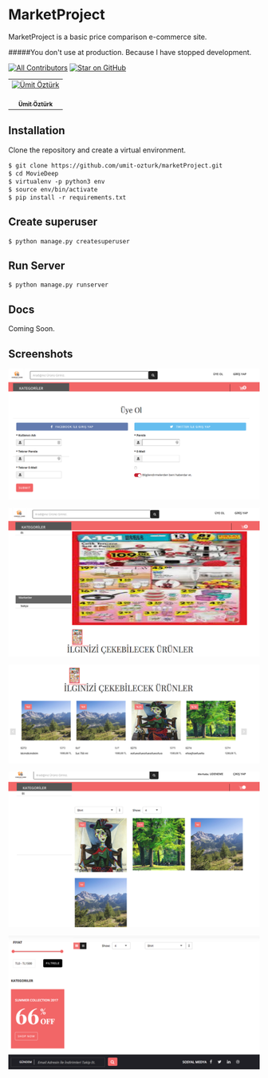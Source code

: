 # MarketProject

    
MarketProject is a basic price comparison e-commerce site.  


#####You don't use at production. Because I have stopped development.   


[![All Contributors](https://img.shields.io/badge/all_contributors-1-orange.svg?style=flat-square)](#contributors)
[![Star on GitHub](https://img.shields.io/github/stars/umit-ozturk/marketProject.svg?style=social)](https://github.com/umit-ozturk/marketProjectstargazers)


<table><tr><td align="center"><a href="https://github.com/umit-ozturk"><img src="https://avatars3.githubusercontent.com/u/17712749?s=460&v=4" width="100px;" alt="Ümit Öztürk"/><br /><br/><sub><b>Ümit Öztürk</b></sub></a><br></td></tr></table>  


## Installation
Clone the repository and create a virtual environment.

    $ git clone https://github.com/umit-ozturk/marketProject.git
	$ cd MovieDeep
	$ virtualenv -p python3 env
	$ source env/bin/activate
    $ pip install -r requirements.txt

## Create superuser

    $ python manage.py createsuperuser
    
## Run Server
    
    $ python manage.py runserver

## Docs

Coming Soon.

## Screenshots

![Photo1](docs/images/img1.png)


![Photo2](docs/images/img2.png)


![Photo3](docs/images/img3.png)


![Photo4](docs/images/img4.png)


![Photo5](docs/images/img5.png)

